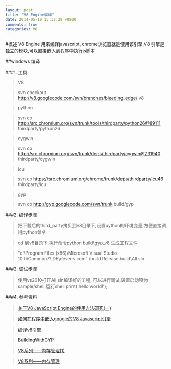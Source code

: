 ```yaml
---
layout: post
title: "V8 Engine编译"
date: 2014-05-10 15:32:28 +0800
comments: true
categories: V8
---
```


#概述
V8 Engine 用来编译javascript, chrome浏览器就是使用该引擎,V8 引擎是独立的模块,可以直接嵌入到程序中执行js脚本

<!--more-->

##windows 编译

###1. 工具

>V8  

>svn checkout http://v8.googlecode.com/svn/branches/bleeding_edge/ v8

>python  

>svn co http://src.chromium.org/svn/trunk/tools/thirdparty/python26@89111 thirdparty/python26

>cygwin  

>svn co http://src.chromium.org/svn/trunk/deps/thirdparty/cygwin@231940 thirdparty/cygwin

>icu  

>svn co https://src.chromium.org/chrome/trunk/deps/thirdparty/icu46 thirdparty/icu

>gyp  

>svn co http://gyp.googlecode.com/svn/trunk build/gyp




###2. 编译步骤

>把下载后的third_party拷贝到v8目录下,设置python的环境变量,方便直接调用python命令

>cd 到v8目录下,执行命令python build\gyp_v8 生成工程文件

>"c:\Program Files (x86)\Microsoft Visual Studio 10.0\Common7\IDE\devenv.com" /build Release build\All.sln


###3. 调试步骤 

>使用vs2010打开All.sln编译好的工程,
>可以进行调试,设置启动项为 sample/shell,运行shell print('hello world!');

###4. 参考资料

>[关于V8 JavaScript Engine的使用方法研究(一)](http://blog.chinaunix.net/uid-8272118-id-2033359.html)   

>[如何在程序中嵌入google的V8 Javascript引擎](http://www.cppblog.com/weiym/archive/2012/05/19/175374.html)  

>[编译v8引擎](http://blog.csdn.net/zengraoli/article/details/9178219)  

>[BuildingWithGYP](https://code.google.com/p/v8/wiki/BuildingWithGYP)  

>[V8系列——内存管理(1)](http://hi.baidu.com/hycjk/item/f137d2e5616e64b52f140bd7)  

>[V8系列——内存管理](http://hi.baidu.com/hycjk/item/c79470d1f35fac95260ae7da)  
